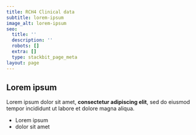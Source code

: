 ```yaml
---
title: RCH4 Clinical data
subtitle: lorem-ipsum
image_alt: lorem-ipsum
seo:
  title: ''
  description: ''
  robots: []
  extra: []
  type: stackbit_page_meta
layout: page
---
```

## Lorem ipsum

Lorem ipsum dolor sit amet, **consectetur adipiscing elit**, sed do eiusmod tempor incididunt ut labore et dolore magna aliqua.

- Lorem ipsum
- dolor sit amet